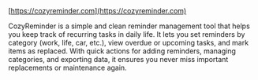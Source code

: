 ##
[https://cozyreminder.com](https://cozyreminder.com)


CozyReminder is a simple and clean reminder management tool that helps you keep track of recurring tasks in daily life. It lets you set reminders by category (work, life, car, etc.), view overdue or upcoming tasks, and mark items as replaced. With quick actions for adding reminders, managing categories, and exporting data, it ensures you never miss important replacements or maintenance again.
